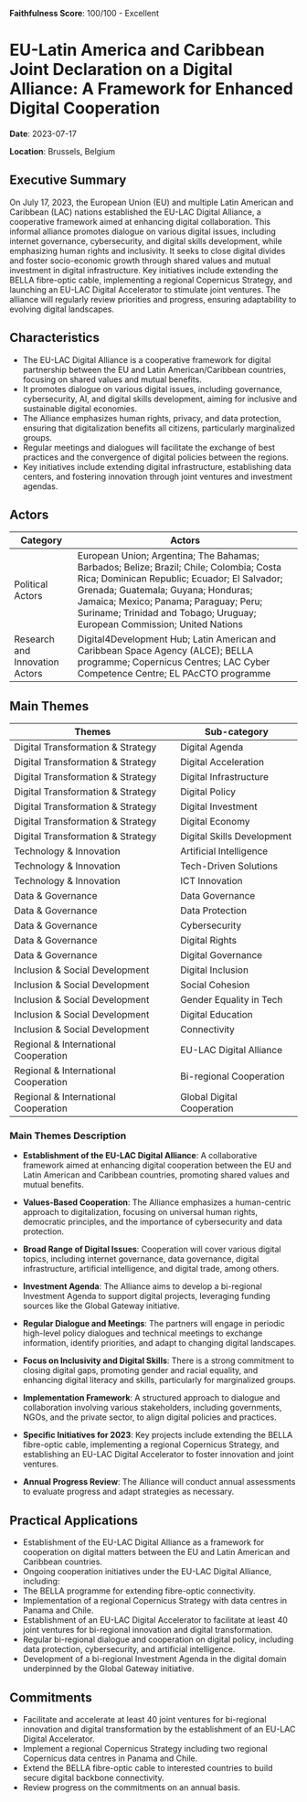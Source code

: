 **Faithfulness Score**: 100/100 - Excellent

# EU-Latin America and Caribbean Joint Declaration on a Digital Alliance: A Framework for Enhanced Digital Cooperation

**Date**: 2023-07-17

**Location**: Brussels, Belgium


## Executive Summary

On July 17, 2023, the European Union (EU) and multiple Latin American and Caribbean (LAC) nations established the EU-LAC Digital Alliance, a cooperative framework aimed at enhancing digital collaboration. This informal alliance promotes dialogue on various digital issues, including internet governance, cybersecurity, and digital skills development, while emphasizing human rights and inclusivity. It seeks to close digital divides and foster socio-economic growth through shared values and mutual investment in digital infrastructure. Key initiatives include extending the BELLA fibre-optic cable, implementing a regional Copernicus Strategy, and launching an EU-LAC Digital Accelerator to stimulate joint ventures. The alliance will regularly review priorities and progress, ensuring adaptability to evolving digital landscapes.


## Characteristics

- The EU-LAC Digital Alliance is a cooperative framework for digital partnership between the EU and Latin American/Caribbean countries, focusing on shared values and mutual benefits.
- It promotes dialogue on various digital issues, including governance, cybersecurity, AI, and digital skills development, aiming for inclusive and sustainable digital economies.
- The Alliance emphasizes human rights, privacy, and data protection, ensuring that digitalization benefits all citizens, particularly marginalized groups.
- Regular meetings and dialogues will facilitate the exchange of best practices and the convergence of digital policies between the regions.
- Key initiatives include extending digital infrastructure, establishing data centers, and fostering innovation through joint ventures and investment agendas.

## Actors

| Category | Actors |
| --- | --- |
| Political Actors | European Union; Argentina; The Bahamas; Barbados; Belize; Brazil; Chile; Colombia; Costa Rica; Dominican Republic; Ecuador; El Salvador; Grenada; Guatemala; Guyana; Honduras; Jamaica; Mexico; Panama; Paraguay; Peru; Suriname; Trinidad and Tobago; Uruguay; European Commission; United Nations |
| Research and Innovation Actors | Digital4Development Hub; Latin American and Caribbean Space Agency (ALCE); BELLA programme; Copernicus Centres; LAC Cyber Competence Centre; EL PAcCTO programme |

## Main Themes

| Themes | Sub-category |
| --- | --- |
| Digital Transformation & Strategy | Digital Agenda |
| Digital Transformation & Strategy | Digital Acceleration |
| Digital Transformation & Strategy | Digital Infrastructure |
| Digital Transformation & Strategy | Digital Policy |
| Digital Transformation & Strategy | Digital Investment |
| Digital Transformation & Strategy | Digital Economy |
| Digital Transformation & Strategy | Digital Skills Development |
| Technology & Innovation | Artificial Intelligence |
| Technology & Innovation | Tech-Driven Solutions |
| Technology & Innovation | ICT Innovation |
| Data & Governance | Data Governance |
| Data & Governance | Data Protection |
| Data & Governance | Cybersecurity |
| Data & Governance | Digital Rights |
| Data & Governance | Digital Governance |
| Inclusion & Social Development | Digital Inclusion |
| Inclusion & Social Development | Social Cohesion |
| Inclusion & Social Development | Gender Equality in Tech |
| Inclusion & Social Development | Digital Education |
| Inclusion & Social Development | Connectivity |
| Regional & International Cooperation | EU-LAC Digital Alliance |
| Regional & International Cooperation | Bi-regional Cooperation |
| Regional & International Cooperation | Global Digital Cooperation |

### Main Themes Description

- **Establishment of the EU-LAC Digital Alliance**: A collaborative framework aimed at enhancing digital cooperation between the EU and Latin American and Caribbean countries, promoting shared values and mutual benefits.

- **Values-Based Cooperation**: The Alliance emphasizes a human-centric approach to digitalization, focusing on universal human rights, democratic principles, and the importance of cybersecurity and data protection.

- **Broad Range of Digital Issues**: Cooperation will cover various digital topics, including internet governance, data governance, digital infrastructure, artificial intelligence, and digital trade, among others.

- **Investment Agenda**: The Alliance aims to develop a bi-regional Investment Agenda to support digital projects, leveraging funding sources like the Global Gateway initiative.

- **Regular Dialogue and Meetings**: The partners will engage in periodic high-level policy dialogues and technical meetings to exchange information, identify priorities, and adapt to changing digital landscapes.

- **Focus on Inclusivity and Digital Skills**: There is a strong commitment to closing digital gaps, promoting gender and racial equality, and enhancing digital literacy and skills, particularly for marginalized groups.

- **Implementation Framework**: A structured approach to dialogue and collaboration involving various stakeholders, including governments, NGOs, and the private sector, to align digital policies and practices.

- **Specific Initiatives for 2023**: Key projects include extending the BELLA fibre-optic cable, implementing a regional Copernicus Strategy, and establishing an EU-LAC Digital Accelerator to foster innovation and joint ventures. 

- **Annual Progress Review**: The Alliance will conduct annual assessments to evaluate progress and adapt strategies as necessary.

## Practical Applications

- Establishment of the EU-LAC Digital Alliance as a framework for cooperation on digital matters between the EU and Latin American and Caribbean countries.
- Ongoing cooperation initiatives under the EU-LAC Digital Alliance, including:
- The BELLA programme for extending fibre-optic connectivity.
- Implementation of a regional Copernicus Strategy with data centres in Panama and Chile.
- Establishment of an EU-LAC Digital Accelerator to facilitate at least 40 joint ventures for bi-regional innovation and digital transformation.
- Regular bi-regional dialogue and cooperation on digital policy, including data protection, cybersecurity, and artificial intelligence.
- Development of a bi-regional Investment Agenda in the digital domain underpinned by the Global Gateway initiative.

## Commitments

- Facilitate and accelerate at least 40 joint ventures for bi-regional innovation and digital transformation by the establishment of an EU-LAC Digital Accelerator.
- Implement a regional Copernicus Strategy including two regional Copernicus data centres in Panama and Chile.
- Extend the BELLA fibre-optic cable to interested countries to build secure digital backbone connectivity.
- Review progress on the commitments on an annual basis.